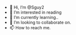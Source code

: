 - 👋 Hi, I’m @Sguy2
- 👀 I’m interested in reading
- 🌱 I’m currently learning..
- 💞️ I’m looking to collaborate on.
- 📫 How to reach me.

<!---
Sguy2/Sguy2 is a ✨ special ✨ repository because its `README.md` (this file) appears on your GitHub profile.
You can click the Preview link to take a look at your changes.
--->
